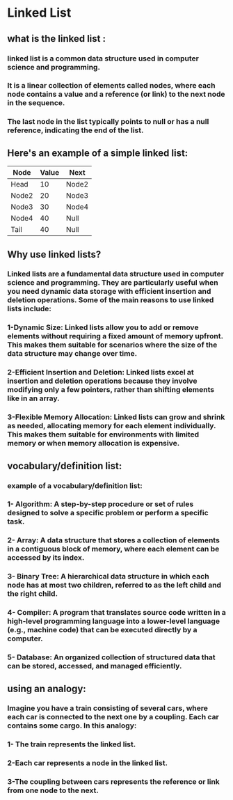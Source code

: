 # Linked List

## what is the linked list : 
### linked list is a common data structure used in computer science and programming.
### It is a linear collection of elements called nodes, where each node contains a value and a reference (or link) to the next node in the sequence. 
### The last node in the list typically points to null or has a null reference, indicating the end of the list.

## Here's an example of a simple linked list:
| Node        | Value | Next  |
|-------------|-------|-------|
| Head        | 10    | Node2 |
| Node2       | 20    | Node3 |
| Node3       | 30    | Node4 |
| Node4       | 40    | Null  |
| Tail        | 40    | Null  |

## Why use linked lists?
### Linked lists are a fundamental data structure used in computer science and programming. They are particularly useful when you need dynamic data storage with efficient insertion and deletion operations. Some of the main reasons to use linked lists include:

### 1-Dynamic Size: Linked lists allow you to add or remove elements without requiring a fixed amount of memory upfront. This makes them suitable for scenarios where the size of the data structure may change over time.
### 2-Efficient Insertion and Deletion: Linked lists excel at insertion and deletion operations because they involve modifying only a few pointers, rather than shifting elements like in an array.
### 3-Flexible Memory Allocation: Linked lists can grow and shrink as needed, allocating memory for each element individually. This makes them suitable for environments with limited memory or when memory allocation is expensive.

## vocabulary/definition list:
###  example of a vocabulary/definition list:
### 1- Algorithm: A step-by-step procedure or set of rules designed to solve a specific problem or perform a specific task.

### 2- Array: A data structure that stores a collection of elements in a contiguous block of memory, where each element can be accessed by its index.

### 3- Binary Tree: A hierarchical data structure in which each node has at most two children, referred to as the left child and the right child.

### 4- Compiler: A program that translates source code written in a high-level programming language into a lower-level language (e.g., machine code) that can be executed directly by a computer.

### 5- Database: An organized collection of structured data that can be stored, accessed, and managed efficiently.

## using an analogy:
### Imagine you have a train consisting of several cars, where each car is connected to the next one by a coupling. Each car contains some cargo. In this analogy:

### 1- The train represents the linked list.
### 2-Each car represents a node in the linked list.
### 3-The coupling between cars represents the reference or link from one node to the next.
